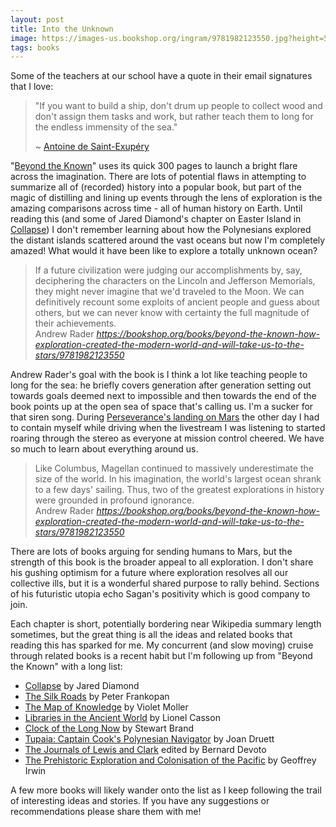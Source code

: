 ```yaml
---
layout: post
title: Into the Unknown
image: https://images-us.bookshop.org/ingram/9781982123550.jpg?height=500&v=v2
tags: books
---
```


Some of the teachers at our school have a quote in their email signatures that I love:

> "If you want to build a ship, don't drum up people to collect wood and don't assign them tasks and work, but rather teach them to long for the endless immensity of the sea."
>
> ~ [Antoine de Saint-Exupéry](https://en.wikipedia.org/wiki/Antoine_de_Saint-Exupéry)

"[Beyond the Known](https://bookshop.org/books/beyond-the-known-how-exploration-created-the-modern-world-and-will-take-us-to-the-stars/9781982123550)" uses its quick 300 pages to launch a bright flare across the imagination.  There are lots of potential flaws in attempting to summarize all of (recorded) history into a popular book, but part of the magic of distilling and lining up events through the lens of exploration is the amazing comparisons across time - all of human history on Earth. Until reading this (and some of Jared Diamond's chapter on Easter Island in [Collapse](https://bookshop.org/books/collapse-how-societies-choose-to-fail-or-succeed/9780143117001)) I don't remember learning about how the Polynesians explored the distant islands scattered around the vast oceans but now I'm completely amazed! What would it have been like to explore a totally unknown ocean?

<blockquote class="quoteback" darkmode="true" data-title="Beyond the Known, page 38" data-author="Andrew Rader" cite="https://bookshop.org/books/beyond-the-known-how-exploration-created-the-modern-world-and-will-take-us-to-the-stars/9781982123550">
<div>If a future civilization were judging our accomplishments by, say, deciphering the characters on the Lincoln and Jefferson Memorials, they might never imagine that we'd traveled to the Moon. We can definitively recount some exploits of ancient people and guess about others, but we can never know with certainty the full magnitude of their achievements.</div>
<footer>Andrew Rader<cite> <a href="https://bookshop.org/books/beyond-the-known-how-exploration-created-the-modern-world-and-will-take-us-to-the-stars/9781982123550">https://bookshop.org/books/beyond-the-known-how-exploration-created-the-modern-world-and-will-take-us-to-the-stars/9781982123550</a></cite></footer>
</blockquote><script note="" src="https://cdn.jsdelivr.net/gh/Blogger-Peer-Review/quotebacks@1/quoteback.js"></script>

Andrew Rader's goal with the book is I think a lot like teaching people to long for the sea: he briefly covers generation after generation setting out towards goals deemed next to impossible and then towards the end of the book points up at the open sea of space that's calling us. I'm a sucker for that siren song. During [Perseverance's landing on Mars](https://arstechnica.com/science/2021/02/humans-had-never-seen-a-spacecraft-land-on-another-planet-until-now/) the other day I had to contain myself while driving when the livestream I was listening to started roaring through the stereo as everyone at mission control cheered. We have so much to learn about everything around us.

<blockquote class="quoteback" darkmode="true" data-title="Beyond the Known, page 160" data-author="Andrew Rader" cite="https://bookshop.org/books/beyond-the-known-how-exploration-created-the-modern-world-and-will-take-us-to-the-stars/9781982123550">
<div>Like Columbus, Magellan continued to massively underestimate the size of the world. In his imagination, the world's largest ocean shrank to a few days' sailing. Thus, two of the greatest explorations in history were grounded in profound ignorance.</div>
<footer>Andrew Rader<cite> <a href="https://bookshop.org/books/beyond-the-known-how-exploration-created-the-modern-world-and-will-take-us-to-the-stars/9781982123550">https://bookshop.org/books/beyond-the-known-how-exploration-created-the-modern-world-and-will-take-us-to-the-stars/9781982123550</a></cite></footer>
</blockquote><script note="" src="https://cdn.jsdelivr.net/gh/Blogger-Peer-Review/quotebacks@1/quoteback.js"></script>

There are lots of books arguing for sending humans to Mars, but the strength of this book is the broader appeal to all exploration. I don't share his gushing optimism for a future where exploration resolves all our collective ills, but it is a wonderful shared purpose to rally behind. Sections of his futuristic utopia echo Sagan's positivity which is good company to join.

Each chapter is short, potentially bordering near Wikipedia summary length sometimes, but the great thing is all the ideas and related books that reading this has sparked for me. My concurrent (and slow moving) cruise through related books is a recent habit but I'm following up from "Beyond the Known" with a long list:
- [Collapse](https://bookshop.org/books/collapse-how-societies-choose-to-fail-or-succeed/9780143117001) by Jared Diamond
- [The Silk Roads](https://bookshop.org/books/the-silk-roads-a-new-history-of-the-world/9781101912379) by Peter Frankopan
- [The Map of Knowledge](https://bookshop.org/books/the-map-of-knowledge-a-thousand-year-history-of-how-classical-ideas-were-lost-and-found/9781101974063) by Violet Moller
- [Libraries in the Ancient World](https://bookshop.org/books/libraries-in-the-ancient-world-revised/9780300097214) by Lionel Casson
- [Clock of the Long Now](https://bookshop.org/books/the-clock-of-the-long-now-time-and-responsibility-revised/9780465007806) by Stewart Brand
- [Tupaia: Captain Cook's Polynesian Navigator](https://bookshop.org/books/tupaia-captain-cook-s-polynesian-navigator/9780995130906) by Joan Druett
- [The Journals of Lewis and Clark](https://bookshop.org/books/the-journals-of-lewis-and-clark-9780395859964/9780395859964) edited by Bernard Devoto
- [The Prehistoric Exploration and Colonisation of the Pacific](https://bookshop.org/books/the-prehistoric-exploration-and-colonisation-of-the-pacific/9780521476515) by Geoffrey Irwin

A few more books will likely wander onto the list as I keep following the trail of interesting ideas and stories. If you have any suggestions or recommendations please share them with me!
